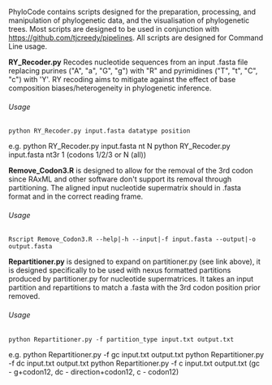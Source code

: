PhyloCode contains scripts designed for the preparation, processing, and manipulation of phylogenetic data, and the visualisation of phylogenetic trees. 
Most scripts are designed to be used in conjunction with https://github.com/tjcreedy/pipelines. 
All scripts are designed for Command Line usage.




**RY_Recoder.py** Recodes nucleotide sequences from an input .fasta file replacing purines ("A", "a", "G", "g") with "R" and pyrimidines ("T", "t", "C", "c") with 'Y'. RY recoding aims to mitigate against the effect of base composition biases/heterogeneity in phylogenetic inference. 
###### Usage
    python RY_Recoder.py input.fasta datatype position
e.g. 
    python RY_Recoder.py input.fasta nt N
    python RY_Recoder.py input.fasta nt3r 1
(codons 1/2/3 or N (all))




**Remove_Codon3.R** is designed to allow for the removal of the 3rd codon since RAxML and other software don't support its removal through partitioning. The aligned input nucleotide supermatrix should in .fasta format and in the correct reading frame.
###### Usage
    Rscript Remove_Codon3.R --help|-h --input|-f input.fasta --output|-o output.fasta




**Repartitioner.py** is designed to expand on partitioner.py (see link above), it is designed specifically to be used with nexus formatted partitions produced by partitioner.py for nucleotide supermatrices. It takes an input partition and repartitions to match a .fasta with the 3rd codon position prior removed.
###### Usage
    python Repartitioner.py -f partition_type input.txt output.txt
e.g. 
    python Repartitioner.py -f gc input.txt output.txt
    python Repartitioner.py -f dc input.txt output.txt
    python Repartitioner.py -f c input.txt output.txt
(gc - g+codon12, dc - direction+codon12, c - codon12)
